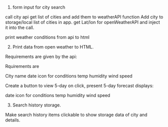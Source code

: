 1. form input for city search

 call city api get list of cities and add them to weatherAPI function
 Add city to storage/local list of cities in app.
 get Lat/lon for openWeatherAPI and inject it into the call.

print weather conditions from api to html

2. Print data from open weather to HTML.

Requirements are given by the api:

Rquirements are 

City name
date
icon for conditions
temp 
humidity
wind speed

Create a button to view 5-day 
on click, present 5-day forecast displays:

date
icon for conditions
temp
humidity
wind speed

3. Search history storage.

Make search history items clickable to show storage data of city and details.
